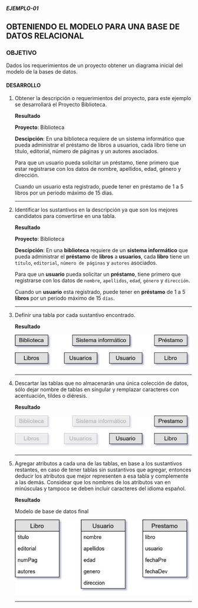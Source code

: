 ##### EJEMPLO-01
## OBTENIENDO EL MODELO PARA UNA BASE DE DATOS RELACIONAL

### OBJETIVO
Dados los requerimientos de un proyecto obtener un diagrama inicial del modelo de la bases de datos.

#### DESARROLLO
1. Obtener la descripción o requerimientos del proyecto, para este ejemplo se desarrollará el Proyecto Biblioteca.

   __Resultado__

   __Proyecto__: Biblioteca

   __Descipción__: En una biblioteca requiere de un sistema informático que pueda administrar el préstamo de libros a usuarios, cada libro tiene un título, editorial, número de páginas y un autores asociados.

   Para que un usuario pueda solicitar un préstamo, tiene primero que estar registrarse con los datos de nombre, apellidos, edad, género y dirección.

   Cuando un usuario esta registrado, puede tener en préstamo de 1 a 5 libros por un periodo máximo de 15 días.
   ***

2. Identificar los sustantivos en la descripción ya que son los mejores candidatos para convertirse en una tabla.

   __Resultado__

   __Proyecto__: Biblioteca

   __Descipción__: En una __biblioteca__ requiere de un __sistema informático__ que pueda administrar el __préstamo__ de __libros__ a __usuarios__, cada __libro__ tiene un `título`, `editorial`, `número de páginas` y `autores` asociados.

   Para que un __usuario__ pueda solicitar un __préstamo__, tiene primero que registrarse con los datos de `nombre`, `apellidos`, `edad`, `género` y `dirección`.

   Cuando un __usuario__ esta registrado, puede tener en __préstamo__ de 1 a 5 __libros__ por un periodo máximo de 15 `días`.

   ---

3. Definir una tabla por cada sustantivo encontrado.

   __Resultado__

   ![Lista de tablas definidas](assets/modelo-01.jpg)

   ---

4. Descartar las tablas que no almacenarán una única colección de datos, sólo dejar nombre de tablas en síngular y remplazar caracteres con acentuación, tildes o diéresis.

   __Resultado__

   ![Seleccionar tablas](assets/modelo-02.jpg)

   ---

5. Agregar atributos a cada una de las tablas, en base a los sustantivos restantes, en caso de tener tablas sin sustantivos que agregar, entonces deducir los atributos que mejor representen a esa tabla y complemente a las demás. Considear que los nombres de los atributos van en minúsculas y tampoco se deben incluir caracteres del idioma español.

   __Resultado__

   Modelo de base de datos final

   ![Modelo de tablas](modelo-biblioteca.jpg)

   ---
